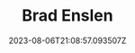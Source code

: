 ---
title: "Brad Enslen"
category: "IndieWeb & Personal Blogs"
site_url: https://ramblinggit.com/
feed_url: https://ramblinggit.com/feed.xml
date: 2023-08-06T21:08:57.093507Z
domain: ramblinggit.com

---